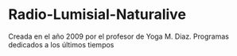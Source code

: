 # Radio-Lumisial-Naturalive
Creada en el año 2009 por el profesor de Yoga M. Diaz. Programas dedicados a los últimos tiempos
